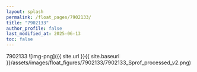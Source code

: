```yaml
---
layout: splash
permalink: /float_pages/7902133/
title: "7902133"
author_profile: false
last_modified_at: 2025-06-13
toc: false
---
```

 
7902133
![img-png]({{ site.url }}{{ site.baseurl }}/assets/images/float_figures/7902133/7902133_Sprof_processed_v2.png)